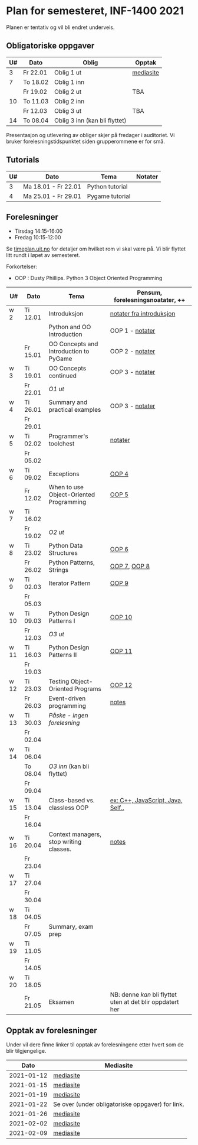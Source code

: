 Plan for semesteret, INF-1400 2021
====================================

Planen er tentativ og vil bli endret underveis. 

Obligatoriske oppgaver
-----------------

| U#  | Dato     | Oblig                         | Opptak                                                                                  |
| --- | -----    | -----------------------       | -----                                                                                   |
| 3   | Fr 22.01 | Oblig 1 ut                    | [mediasite](https://mediasite.uit.no/Mediasite/Play/4cb1810a6ab348869083a7bebd3c551d1d) |
| 7   | To 18.02 | Oblig 1 inn                   |                                                                                         |
|     | Fr 19.02 | Oblig 2 ut                    | TBA                                                                                     |
| 10  | To 11.03 | Oblig 2 inn                   |                                                                                         |
|     | Fr 12.03 | Oblig 3 ut                    | TBA                                                                                     |
| 14  | To 08.04 | Oblig 3 inn (kan bli flyttet) |                                                                                         |


Presentasjon og utlevering av obliger skjer på fredager i auditoriet.
Vi bruker forelesningstidspunktet siden grupperommene er for små. 

Tutorials
------

| U#  | Dato                | Tema            | Notater        |
| --- | ----                | -----           | -------------- |
| 3   | Ma 18.01 - Fr 22.01 | Python tutorial |                |
| 4   | Ma 25.01 - Fr 29.01 | Pygame tutorial |                |



Forelesninger
-------------

- Tirsdag 14:15-16:00 
- Fredag  10:15-12:00 

Se [timeplan.uit.no](http://timeplan.uit.no/emne_timeplan.php?sem=21v&module[]=INF-1400-1)
for detaljer om hvilket rom vi skal være på. Vi blir flyttet litt
rundt i løpet av semesteret.

Forkortelser: 
* OOP : Dusty Phillips. Python 3 Object Oriented Programming


| U#   | Dato     | Tema                                    | Pensum, forelesningsnoatater, ++                                                           | 
| ---  | ----     | -----                                   | --------------                                                                             | 
| w  2 | Ti 12.01 | Introduksjon                            | [notater fra introduksjon](lectures/introduksjon)                                          | 
|      |          | Python and OO Introduction              | OOP 1 - [notater](lectures/oop-01-python-intro-and-oo)                                     | 
|      | Fr 15.01 | OO Concepts and Introduction to PyGame  | OOP 2 - [notater](lectures/oop-02-oo-and-pygame)                                           | 
| w  3 | Ti 19.01 | OO Concepts continued                   | OOP 3 - [notater](lectures/oop-02-03-oo-concepts)                                          | 
|      | Fr 22.01 | *O1 ut*                                 |                                                                                            | 
| w  4 | Ti 26.01 | Summary and practical examples          | OOP 3 - [notater](lectures/oop-03-summary-and-examples)                                    | 
|      | Fr 29.01 |                                         |                                                                                            | 
| w  5 | Ti 02.02 | Programmer's toolchest                  | [notater](lectures/lecture-tools)                                                          | 
|      | Fr 05.02 |                                         |                                                                                            | 
| w  6 | Ti 09.02 | Exceptions                              | [OOP 4](lectures/oop-04-exceptions)                                                        | 
|      | Fr 12.02 | When to use Object-Oriented Programming | [OOP 5](lectures/oop-05-when-to-use-oop)                                                   | 
| w  7 | Ti 16.02 |                                         |                                                                                            | 
|      | Fr 19.02 | *O2 ut*                                 |                                                                                            | 
| w  8 | Ti 23.02 | Python Data Structures                  | [OOP 6](lectures/oop-06-python-data-structures)                                            | 
|      | Fr 26.02 | Python Patterns, Strings                | [OOP 7](lectures/oop-07-oop-shortcuts), [OOP 8](lectures/oop-08-strings-and-serialization) | 
| w  9 | Ti 02.03 | Iterator Pattern                        | [OOP 9](lectures/oop-09-iterators)                                                         | 
|      | Fr 05.03 |                                         |                                                                                            | 
| w 10 | Ti 09.03 | Python Design Patterns I                | [OOP 10](lectures/oop-10-design-pat-1)                                                     | 
|      | Fr 12.03 | *O3 ut*                                 |                                                                                            | 
| w 11 | Ti 16.03 | Python Design Patterns II               | [OOP 11](lectures/oop-11-design-pat-2)                                                     | 
|      | Fr 19.03 |                                         |                                                                                            | 
| w 12 | Ti 23.03 | Testing Object-Oriented Programs        | [OOP 12](lectures/oop-12-testing)                                                          | 
|      | Fr 26.03 | Event-driven programming                | [notes](lectures/lecture-event-driven-programming)                                         | 
| w 13 | Ti 30.03 | *Påske - ingen forelesning*             |                                                                                            | 
|      | Fr 02.04 |                                         |                                                                                            | 
| w 14 | Ti 06.04 |                                         |                                                                                            | 
|      | To 08.04 | *O3 inn* (kan bli flyttet)              |                                                                                            | 
|      | Fr 09.04 |                                         |                                                                                            | 
| w 15 | Ti 13.04 | Class-based vs. classless OOP           | [ex: C++, JavaScript, Java, Self..](lectures/lecture-other-languages)                      | 
|      | Fr 16.04 |                                         |                                                                                            | 
| w 16 | Ti 20.04 | Context managers, stop writing classes. | [notes](lectures/lecture-context-mgr-stop-writing-cl)                                      | 
|      | Fr 23.04 |                                         |                                                                                            | 
| w 17 | Ti 27.04 |                                         |                                                                                            | 
|      | Fr 30.04 |                                         |                                                                                            | 
| w 18 | Ti 04.05 |                                         |                                                                                            | 
|      | Fr 07.05 | Summary, exam prep                      |                                                                                            | 
| w 19 | Ti 11.05 |                                         |                                                                                            | 
|      | Fr 14.05 |                                         |                                                                                            | 
| w 20 | Ti 18.05 |                                         |                                                                                            | 
|      | Fr 21.05 | Eksamen                                 | NB: denne *kan* bli flyttet uten at det blir oppdatert her                                 | 



Opptak av forelesninger 
-------------------------

Under vil dere finne linker til opptak av forelesningene etter hvert som de blir tilgjengelige. 


| Dato       | Mediasite                                                                               |
|------------|-----------------------------------------------------------------------------------------|
| 2021-01-12 | [mediasite](https://mediasite.uit.no/Mediasite/Play/770879804d5743d88f0d20ca6fa8062d1d) |
| 2021-01-15 | [mediasite](https://mediasite.uit.no/Mediasite/Play/6fe6972065d64bf794bffbafea60682e1d) |
| 2021-01-19 | [mediasite](https://mediasite.uit.no/Mediasite/Play/5d4c123875a74afeaa3b2b0757ccd13d1d) |
| 2021-01-22 | Se over (under obligatoriske oppgaver) for link.                                        |
| 2021-01-26 | [mediasite](https://mediasite.uit.no/Mediasite/Play/c6b65e40e67c432e8023e673ca5834bb1d) |
| 2021-02-02 | [mediasite](https://mediasite.uit.no/Mediasite/Play/3e170a0af8f44e4281c38aa6356ba1041d) |
| 2021-02-09 | [mediasite](https://mediasite.uit.no/Mediasite/Play/dbe1246efce1455da10feeec66b971bb1d) |

